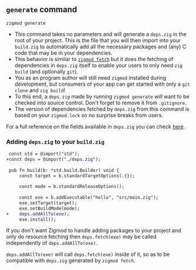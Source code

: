 ## `generate` command
```
zigmod generate
```

- This command takes no parameters and will generate a `deps.zig` in the root of your project. This is the file that you will then import into your `build.zig` to automatically add all the necessary packages and (any) C code that may be in your dependencies.
- This behavior is similar to [`zigmod fetch`](./fetch.md) but it does the fetching of dependencies in `deps.zig` itself to enable your users to only need `zig build` (and optionally `git`).
- You as an program author will still need `zigmod` installed during development, but consumers of your app can get started with only a `git clone` and `zig build`!
- To this end, a `deps.zig` made by running `zigmod generate` *will* want to be checked into source control. Don't forget to remove it from `.gitignore`.
- The version of dependencies fetched by `deps.zig` from this command is based on your `zigmod.lock` so no surprise breaks from users.

For a full reference on the fields available in `deps.zig` you can check [here](../deps.zig.md).

### Adding `deps.zig` to your `build.zig`
```diff
 const std = @import("std");
+const deps = @import("./deps.zig");
 
 pub fn build(b: *std.build.Builder) void {
     const target = b.standardTargetOptions(.{});
 
     const mode = b.standardReleaseOptions();
 
     const exe = b.addExecutable("hello", "src/main.zig");
     exe.setTarget(target);
     exe.setBuildMode(mode);
+    deps.addAllTo(exe);
     exe.install();
```

If you don't want Zigmod to handle adding packages to your project and only do resource fetching then `deps.fetch(exe)` may be called independently of `deps.addAllTo(exe)`.

`deps.addAllTo(exe)` will call `deps.fetch(exe)` inside of it, so as to be compatible with `deps.zig` generated by `zigmod fetch`.
